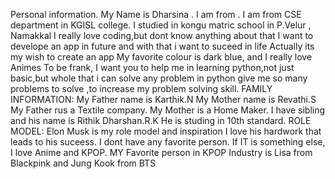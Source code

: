 Personal information.
My Name is Dharsina .
I am from .
I am from CSE department in KGISL college.
I studied in kongu matric school in P.Velur , Namakkal
I really love coding,but dont know anything about that
I want to develope an app in future and with that i want to suceed in life
Actually its my wish to create an app
My favorite colour is dark blue, and I really love Animes
To be frank, I want you to help me in learning python,not just basic,but whole that i can solve any problem in python
give me so many problems to solve ,to increase my problem solving skill.
FAMILY INFORMATION:
My Father name is Karthik.N
My Mother name is Revathi.S
My Father rus a Textile company.
My Mother is a Home Maker.
I have sibling and his name is Rithik Dharshan.R.K
He is studing in 10th standard.
ROLE MODEL:
Elon Musk is my role model and inspiration 
I love his hardwork that leads to his suceess.
I dont have any favorite person.
If IT is something else, I love Anime and KPOP.
MY Favorite person in KPOP Industry is Lisa from Blackpink and Jung Kook from BTS
